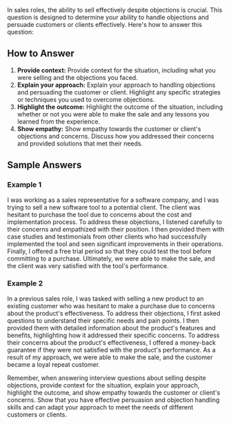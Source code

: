 
In sales roles, the ability to sell effectively despite objections is crucial. This question is designed to determine your ability to handle objections and persuade customers or clients effectively. Here's how to answer this question:

How to Answer
-------------

1. **Provide context:** Provide context for the situation, including what you were selling and the objections you faced.
2. **Explain your approach:** Explain your approach to handling objections and persuading the customer or client. Highlight any specific strategies or techniques you used to overcome objections.
3. **Highlight the outcome:** Highlight the outcome of the situation, including whether or not you were able to make the sale and any lessons you learned from the experience.
4. **Show empathy:** Show empathy towards the customer or client's objections and concerns. Discuss how you addressed their concerns and provided solutions that met their needs.

Sample Answers
--------------

### Example 1

I was working as a sales representative for a software company, and I was trying to sell a new software tool to a potential client. The client was hesitant to purchase the tool due to concerns about the cost and implementation process. To address these objections, I listened carefully to their concerns and empathized with their position. I then provided them with case studies and testimonials from other clients who had successfully implemented the tool and seen significant improvements in their operations. Finally, I offered a free trial period so that they could test the tool before committing to a purchase. Ultimately, we were able to make the sale, and the client was very satisfied with the tool's performance.

### Example 2

In a previous sales role, I was tasked with selling a new product to an existing customer who was hesitant to make a purchase due to concerns about the product's effectiveness. To address their objections, I first asked questions to understand their specific needs and pain points. I then provided them with detailed information about the product's features and benefits, highlighting how it addressed their specific concerns. To address their concerns about the product's effectiveness, I offered a money-back guarantee if they were not satisfied with the product's performance. As a result of my approach, we were able to make the sale, and the customer became a loyal repeat customer.

Remember, when answering interview questions about selling despite objections, provide context for the situation, explain your approach, highlight the outcome, and show empathy towards the customer or client's concerns. Show that you have effective persuasion and objection handling skills and can adapt your approach to meet the needs of different customers or clients.

